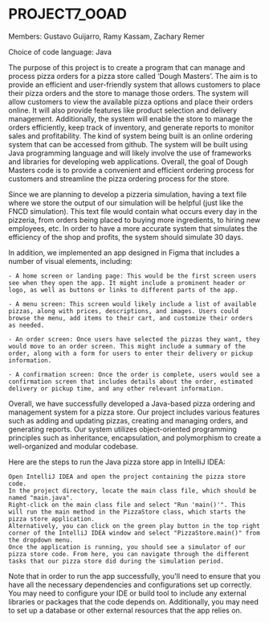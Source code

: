 # PROJECT7_OOAD

Members: Gustavo Guijarro, Ramy Kassam, Zachary Remer

Choice of code language: Java

The purpose of this project is to create a program that can manage and process pizza orders for a pizza store called ‘Dough Masters’. The aim is to provide an efficient and user-friendly system that allows customers to place their pizza orders and the store to manage those orders.
The system will allow customers to view the available pizza options and place their orders online. It will also provide features like product selection and delivery management. Additionally, the system will enable the store to manage the orders efficiently, keep track of inventory, and generate reports to monitor sales and profitability.
The kind of system being built is an online ordering system that can be accessed from github. The system will be built using Java programming language and will likely involve the use of frameworks and libraries for developing web applications.
Overall, the goal of Dough Masters code is to provide a convenient and efficient ordering process for customers and streamline the pizza ordering process for the store.

Since we are planning to develop a pizzeria simulation, having a text file where we store the output of our simulation will be helpful (just like the FNCD simulation). This text file would contain what occurs every day in the pizzeria, from orders being placed to buying more ingredients, to hiring new employees, etc. In order to have a more accurate system that simulates the efficiency of the shop and profits, the system should simulate 30 days. 

In addition, we implemented an app designed in Figma that includes a number of visual elements, including:

    - A home screen or landing page: This would be the first screen users see when they open the app. It might include a prominent header or logo, as well as buttons or links to different parts of the app.

    - A menu screen: This screen would likely include a list of available pizzas, along with prices, descriptions, and images. Users could browse the menu, add items to their cart, and customize their orders as needed.

    - An order screen: Once users have selected the pizzas they want, they would move to an order screen. This might include a summary of the order, along with a form for users to enter their delivery or pickup information.

    - A confirmation screen: Once the order is complete, users would see a confirmation screen that includes details about the order, estimated delivery or pickup time, and any other relevant information.


Overall, we have successfully developed a Java-based pizza ordering and management system for a pizza store. Our project includes various features such as adding and updating pizzas, creating and managing orders, and generating reports. Our system utilizes object-oriented programming principles such as inheritance, encapsulation, and polymorphism to create a well-organized and modular codebase.


Here are the steps to run the Java pizza store app in IntelliJ IDEA:

    Open IntelliJ IDEA and open the project containing the pizza store code.
    In the project directory, locate the main class file, which should be named "main.java".
    Right-click on the main class file and select "Run 'main()'". This will run the main method in the PizzaStore class, which starts the pizza store application.
    Alternatively, you can click on the green play button in the top right corner of the IntelliJ IDEA window and select "PizzaStore.main()" from the dropdown menu.
    Once the application is running, you should see a simulator of our pizza store code. From here, you can navigate through the different tasks that our pizza store did during the simulation period.
    

Note that in order to run the app successfully, you'll need to ensure that you have all the necessary dependencies and configurations set up correctly. You may need to configure your IDE or build tool to include any external libraries or packages that the code depends on. Additionally, you may need to set up a database or other external resources that the app relies on.

